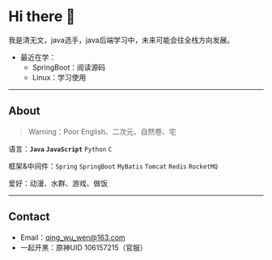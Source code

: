 # Hi there 👋

我是清无文，java选手，java后端学习中，未来可能会往全栈方向发展。

- 最近在学：
  - SpringBoot：阅读源码
  - Linux：学习使用

---

## About

> Warning：Poor English、二次元、自然卷、宅

语言：**`Java`** **`JavaScript`** `Python` `C`

框架&中间件：`Spring` `SpringBoot` `MyBatis` `Tomcat` `Redis` `RocketMQ`

爱好：动漫、水群、游戏、做饭

---

## Contact

- Email：qing_wu_wen@163.com 
- 一起开黑：原神UID 106157215（官服）



<!--
**qingwuwen/qingwuwen** is a ✨ _special_ ✨ repository because its `README.md` (this file) appears on your GitHub profile.

Here are some ideas to get you started:

- 🔭 I’m currently working on ...
- 🌱 I’m currently learning ...
- 👯 I’m looking to collaborate on ...
- 🤔 I’m looking for help with ...
- 💬 Ask me about ...
- 📫 How to reach me: ...
- 😄 Pronouns: ...
- ⚡ Fun fact: ...
-->
